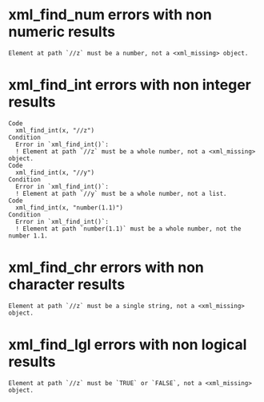 # xml_find_num errors with non numeric results

    Element at path `//z` must be a number, not a <xml_missing> object.

# xml_find_int errors with non integer results

    Code
      xml_find_int(x, "//z")
    Condition
      Error in `xml_find_int()`:
      ! Element at path `//z` must be a whole number, not a <xml_missing> object.
    Code
      xml_find_int(x, "//y")
    Condition
      Error in `xml_find_int()`:
      ! Element at path `//y` must be a whole number, not a list.
    Code
      xml_find_int(x, "number(1.1)")
    Condition
      Error in `xml_find_int()`:
      ! Element at path `number(1.1)` must be a whole number, not the number 1.1.

# xml_find_chr errors with non character results

    Element at path `//z` must be a single string, not a <xml_missing> object.

# xml_find_lgl errors with non logical results

    Element at path `//z` must be `TRUE` or `FALSE`, not a <xml_missing> object.

